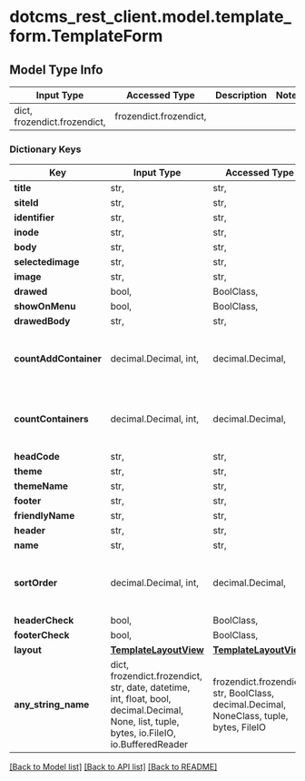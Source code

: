 # dotcms_rest_client.model.template_form.TemplateForm

## Model Type Info
Input Type | Accessed Type | Description | Notes
------------ | ------------- | ------------- | -------------
dict, frozendict.frozendict,  | frozendict.frozendict,  |  | 

### Dictionary Keys
Key | Input Type | Accessed Type | Description | Notes
------------ | ------------- | ------------- | ------------- | -------------
**title** | str,  | str,  |  | 
**siteId** | str,  | str,  |  | [optional] 
**identifier** | str,  | str,  |  | [optional] 
**inode** | str,  | str,  |  | [optional] 
**body** | str,  | str,  |  | [optional] 
**selectedimage** | str,  | str,  |  | [optional] 
**image** | str,  | str,  |  | [optional] 
**drawed** | bool,  | BoolClass,  |  | [optional] 
**showOnMenu** | bool,  | BoolClass,  |  | [optional] 
**drawedBody** | str,  | str,  |  | [optional] 
**countAddContainer** | decimal.Decimal, int,  | decimal.Decimal,  |  | [optional] value must be a 32 bit integer
**countContainers** | decimal.Decimal, int,  | decimal.Decimal,  |  | [optional] value must be a 32 bit integer
**headCode** | str,  | str,  |  | [optional] 
**theme** | str,  | str,  |  | [optional] 
**themeName** | str,  | str,  |  | [optional] 
**footer** | str,  | str,  |  | [optional] 
**friendlyName** | str,  | str,  |  | [optional] 
**header** | str,  | str,  |  | [optional] 
**name** | str,  | str,  |  | [optional] 
**sortOrder** | decimal.Decimal, int,  | decimal.Decimal,  |  | [optional] value must be a 32 bit integer
**headerCheck** | bool,  | BoolClass,  |  | [optional] 
**footerCheck** | bool,  | BoolClass,  |  | [optional] 
**layout** | [**TemplateLayoutView**](TemplateLayoutView.md) | [**TemplateLayoutView**](TemplateLayoutView.md) |  | [optional] 
**any_string_name** | dict, frozendict.frozendict, str, date, datetime, int, float, bool, decimal.Decimal, None, list, tuple, bytes, io.FileIO, io.BufferedReader | frozendict.frozendict, str, BoolClass, decimal.Decimal, NoneClass, tuple, bytes, FileIO | any string name can be used but the value must be the correct type | [optional]

[[Back to Model list]](../../README.md#documentation-for-models) [[Back to API list]](../../README.md#documentation-for-api-endpoints) [[Back to README]](../../README.md)

